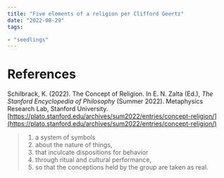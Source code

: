 ```yaml
---
title: "Five elements of a religion per Clifford Geertz"
date: "2022-08-29"
tags:

- "seedlings"
---
```




# References

Schilbrack, K. (2022). The Concept of Religion. In E. N. Zalta (Ed.), _The Stanford Encyclopedia of Philosophy_ (Summer 2022). Metaphysics Research Lab, Stanford University. [https://plato.stanford.edu/archives/sum2022/entries/concept-religion/](https://plato.stanford.edu/archives/sum2022/entries/concept-religion/)
>1.  a system of symbols
>2. about the nature of things,
>3. that inculcate dispositions for behavior
>4. through ritual and cultural performance,
>5. so that the conceptions held by the group are taken as real.